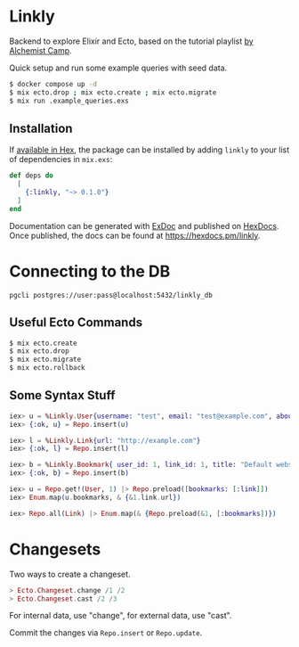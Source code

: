 # Linkly

Backend to explore Elixir and Ecto, based on the tutorial playlist [by Alchemist Camp](https://www.youtube.com/playlist?list=PLFhQVxlaKQElscjMvMmyMCaZ9mxf4XAw-).

Quick setup and run some example queries with seed data.

```sh
$ docker compose up -d
$ mix ecto.drop ; mix ecto.create ; mix ecto.migrate
$ mix run .example_queries.exs
```

## Installation

If [available in Hex](https://hex.pm/docs/publish), the package can be installed
by adding `linkly` to your list of dependencies in `mix.exs`:

```elixir
def deps do
  [
    {:linkly, "~> 0.1.0"}
  ]
end
```

Documentation can be generated with [ExDoc](https://github.com/elixir-lang/ex_doc)
and published on [HexDocs](https://hexdocs.pm). Once published, the docs can
be found at <https://hexdocs.pm/linkly>.

# Connecting to the DB

`pgcli postgres://user:pass@localhost:5432/linkly_db`

## Useful Ecto Commands

```sh
$ mix ecto.create
$ mix ecto.drop
$ mix ecto.migrate
$ mix ecto.rollback
```

## Some Syntax Stuff

```elixir
iex> u = %Linkly.User{username: "test", email: "test@example.com", about: "This is a test user!"}
iex> {:ok, u} = Repo.insert(u)

iex> l = %Linkly.Link{url: "http://example.com"}
iex> {:ok, l} = Repo.insert(l)

iex> b = %Linkly.Bookmark{ user_id: 1, link_id: 1, title: "Default website example.com" }
iex> {:ok, b} = Repo.insert(b)

iex> u = Repo.get!(User, 1) |> Repo.preload([bookmarks: [:link]])
iex> Enum.map(u.bookmarks, & {&1.link.url})

iex> Repo.all(Link) |> Enum.map(& {Repo.preload(&1, [:bookmarks])})
```
# Changesets

Two ways to create a changeset.

```elixir
> Ecto.Changeset.change /1 /2
> Ecto.Changeset.cast /2 /3
```

For internal data, use "change", for external data, use "cast".

Commit the changes via `Repo.insert` or `Repo.update`.

